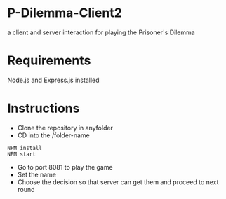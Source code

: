 # P-Dilemma-Client2
a client and server interaction for playing the Prisoner's Dilemma
# Requirements
Node.js and Express.js installed
# Instructions

- Clone the repository in anyfolder
- CD into the /folder-name
 ```
NPM install
NPM start
```
- Go to port 8081 to play the game 
- Set the name 
- Choose the decision so that server can get them and proceed to next round 
